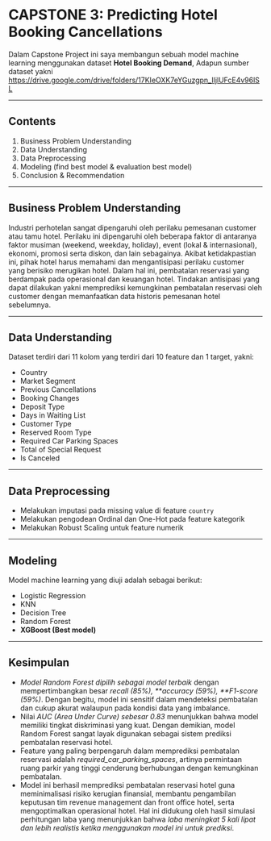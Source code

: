 # CAPSTONE 3: Predicting Hotel Booking Cancellations

Dalam Capstone Project ini saya membangun sebuah model machine learning menggunakan dataset **Hotel Booking Demand**, Adapun sumber dataset yakni https://drive.google.com/drive/folders/17KIeOXK7eYGuzgpn_IljlUFcE4v96lSL

---

## Contents

1. Business Problem Understanding
2. Data Understanding
3. Data Preprocessing
4. Modeling (find best model & evaluation best model)
5. Conclusion & Recommendation

---

## Business Problem Understanding

Industri perhotelan sangat dipengaruhi oleh perilaku pemesanan customer atau tamu hotel. Perilaku ini dipengaruhi oleh beberapa faktor di antaranya faktor musiman (weekend, weekday, holiday), event (lokal & internasional), ekonomi, promosi serta diskon, dan lain sebagainya. Akibat ketidakpastian ini, pihak hotel harus memahami dan mengantisipasi perilaku customer yang berisiko merugikan hotel. Dalam hal ini, pembatalan reservasi yang berdampak pada operasional dan keuangan hotel. Tindakan antisipasi yang dapat dilakukan yakni memprediksi kemungkinan pembatalan reservasi oleh customer dengan memanfaatkan data historis pemesanan hotel sebelumnya.

---

## Data Understanding

Dataset terdiri dari 11 kolom yang terdiri dari 10 feature dan 1 target, yakni:

- Country
- Market Segment
- Previous Cancellations
- Booking Changes
- Deposit Type
- Days in Waiting List
- Customer Type
- Reserved Room Type
- Required Car Parking Spaces
- Total of Special Request
- Is Canceled

---

## Data Preprocessing

- Melakukan imputasi pada missing value di feature `country`
- Melakukan pengodean Ordinal dan One-Hot pada feature kategorik
- Melakukan Robust Scaling untuk feature numerik

---

## Modeling

Model machine learning yang diuji adalah sebagai berikut:
- Logistic Regression
- KNN
- Decision Tree
- Random Forest
- **XGBoost (Best model)**

---

## Kesimpulan
- *Model Random Forest dipilih sebagai model terbaik* dengan mempertimbangkan besar *recall (85%), **accuracy (59%), **F1-score (59%)*. Dengan begitu, model ini sensitif dalam mendeteksi pembatalan dan cukup akurat walaupun pada kondisi data yang imbalance. 
- Nilai *AUC (Area Under Curve) sebesar 0.83* menunjukkan bahwa model memiliki tingkat diskriminasi yang kuat. Dengan demikian, model Random Forest sangat layak digunakan sebagai sistem prediksi pembatalan reservasi hotel.
- Feature yang paling berpengaruh dalam memprediksi pembatalan reservasi adalah *required_car_parking_spaces*, artinya permintaan ruang parkir yang tinggi cenderung berhubungan dengan kemungkinan pembatalan. 
- Model ini berhasil memprediksi pembatalan reservasi hotel guna meminimalisasi risiko kerugian finansial, membantu pengambilan keputusan tim revenue management dan front office hotel, serta mengoptimalkan operasional hotel. Hal ini didukung oleh hasil simulasi perhitungan laba yang menunjukkan bahwa *laba meningkat 5 kali lipat dan lebih realistis ketika menggunakan model ini untuk prediksi*.
